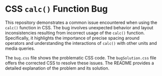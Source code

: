 # CSS `calc()` Function Bug

This repository demonstrates a common issue encountered when using the `calc()` function in CSS.  The bug involves unexpected behavior and layout inconsistencies resulting from incorrect usage of the `calc()` function.  Specifically, it highlights the importance of precise spacing around operators and understanding the interactions of `calc()` with other units and media queries.

The `bug.css` file shows the problematic CSS code. The `bugSolution.css` file offers the corrected CSS to resolve these issues.  The README provides a detailed explanation of the problem and its solution.
